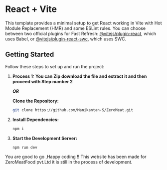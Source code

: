 # React + Vite

This template provides a minimal setup to get React working in Vite with Hot Module Replacement (HMR) and some ESLint rules. You can choose between two official plugins for Fast Refresh: [@vitejs/plugin-react](https://github.com/vitejs/vite-plugin-react/blob/main/packages/plugin-react/README.md), which uses Babel, or [@vitejs/plugin-react-swc](https://github.com/vitejs/vite-plugin-react-swc), which uses SWC.

## Getting Started

Follow these steps to set up and run the project:

1. **Process 1:**
   **You can Zip download the file and extract it and then proceed with Step number 2**


   ***OR***

   **Clone the Repository:**

   ```bash
   git clone https://github.com/Manikantan-S/ZeroMeat.git

2. **Install Dependencies:**

   ```bash
   npm i
3. **Start the Development Server:**

   ```bash
   npm run dev

You are good to go ,Happy coding !!
This website has been made for ZeroMeatFood pvt.Ltd it is still in the process of development.
